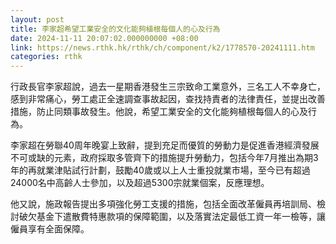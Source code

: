 ```yaml
---
layout: post
title: 李家超希望工業安全的文化能夠植根每個人的心及行為
date: 2024-11-11 20:07:02.000000000 +08:00
link: https://news.rthk.hk/rthk/ch/component/k2/1778570-20241111.htm
categories: rthk
---
```


行政長官李家超說，過去一星期香港發生三宗致命工業意外，三名工人不幸身亡，感到非常痛心，勞工處正全速調查事故起因，查找持責者的法律責任，並提出改善措施，防止同類事故發生。他說，希望工業安全的文化能夠植根每個人的心及行為。

李家超在勞聯40周年晚宴上致辭，提到充足而優質的勞動力是促進香港經濟發展不可或缺的元素，政府採取多管齊下的措施提升勞動力，包括今年7月推出為期3年的再就業津貼試行計劃，鼓勵40歲或以上人士重投就業市場，至今已有超過24000名中高齡人士參加，以及超過5300宗就業個案，反應理想。

他又說，施政報告提出多項強化勞工支援的措施，包括全面改革僱員再培訓局、檢討破欠基金下遣散費特惠款項的保障範圍，以及落實法定最低工資一年一檢等，讓僱員享有全面保障。
